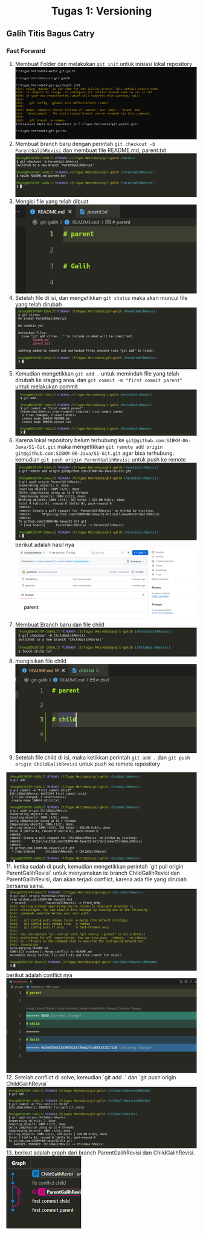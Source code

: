 <h1 align="center">Tugas 1: Versioning</h1>

## Galih Titis Bagus Catry

### Fast Forward

1. Membuat Folder dan melakukan `git init` untuk inisiasi lokal repository
   <img src="/img/1.PNG" alt="Alt text" title="Optional title">
2. Membuat branch baru dengan perintah `git checkout -b ParentGalihRevisi` dan membuat file README.md, parent.txt
   <img src="/img/2.PNG" alt="Alt text" title="Optional title">
3. Mengisi file yang telah dibuat <br>
   <img src="/img/3.PNG" alt="Alt text" title="Optional title">
5. Setelah file di isi, dan mengetikkan `git status` maka akan muncul file yang telah dirubah
   <img src="/img/4.PNG" alt="Alt text" title="Optional title">
6. Kemudian mengetikkan `git add .` untuk memindah file yang telah dirubah ke staging area. dan `git commit -m "first commit parent"` untuk melakukan commit <br>
   <img src="/img/5.PNG" alt="Alt text" title="Optional title"> <br>
7. Karena lokal repository belum terhubung ke `git@github.com:SIBKM-06-Java/S1-Git.git` maka mengetikkan `git remote add origin git@github.com:SIBKM-06-Java/S1-Git.git` agar bisa terhubung. kemudian `git push origin ParentGalihRevisi` untuk push ke remote <br>
   <img src="/img/6.PNG" alt="Alt text" title="Optional title"> <br>
   berikut adalah hasil nya <br>
   <img src="/img/7.PNG" alt="Alt text" title="Optional title"><br>
8. Membuat Branch baru dan file child <br>
   <img src="/img/8.PNG" alt="Alt text" title="Optional title"> <br>
9. mengisikan file child <br>
   <img src="/img/9.PNG" alt="Alt text" title="Optional title"> <br>
10. Setelah file child di isi, maka ketikkan perintah `git add .` dan `git push origin ChildGalihRevisi` untuk push ke remote repository
   <img src="/img/10.PNG" alt="Alt text" title="Optional title">
11. ketika sudah di push, kemudian mengetikkan perintah `git pull origin ParentGalihRevisi` untuk menyamakan isi branch ChildGalihRevisi dan ParentGalihRevisi, dan akan terjadi conflict, karena ada file yang dirubah bersama sama.
    <img src="/img/11.PNG" alt="Alt text" title="Optional title">
    berikut adalah conflict nya
    <img src="/img/12.PNG" alt="Alt text" title="Optional title">
12. Setelah conflict di solve, kemudian `git add .` dan `git push origin ChildGalihRevisi`
    <img src="/img/13.PNG" alt="Alt text" title="Optional title">
13. berikut adalah graph dari branch ParentGalihRevisi dan ChildGalihRevisi.
    <img src="/img/14.PNG" alt="Alt text" title="Optional title">
